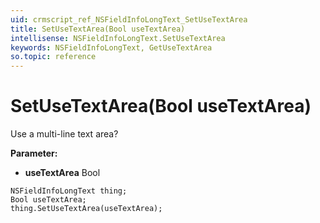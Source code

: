 ```yaml
---
uid: crmscript_ref_NSFieldInfoLongText_SetUseTextArea
title: SetUseTextArea(Bool useTextArea)
intellisense: NSFieldInfoLongText.SetUseTextArea
keywords: NSFieldInfoLongText, GetUseTextArea
so.topic: reference
---
```


# SetUseTextArea(Bool useTextArea)

Use a multi-line text area?

**Parameter:** 
* **useTextArea** Bool

```crmscript
NSFieldInfoLongText thing;
Bool useTextArea;
thing.SetUseTextArea(useTextArea);
```

